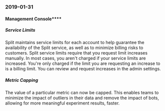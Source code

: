 ### 2019-01-31
#### Management Console****
##### Service Limits
Split maintains service limits for each account to help guarantee the availability of the Split service, as well as to minimize billing risks to customers. Split service limits require that you request limit increases manually. In most cases, you aren't charged if your service limits are increased. You're only charged if the limit you are requesting an increase to is a billing limit.  You can review and request increases in the admin settings.
##### Metric Capping
The value of a particular metric can now be capped.  This enables teams to minimize the impact of outliers in their data and remove the impact of bots, allowing for more meaningful experiment results, faster.
